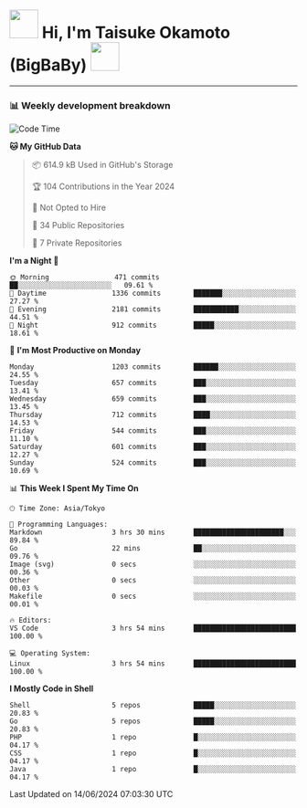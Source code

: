<!-- Title -->
<h1>
    <img src="https://media.tenor.com/TlyRveJkgo4AAAAi/cloud-cloud-strife.gif" width="50"/> 
    Hi, I'm Taisuke Okamoto (BigBaBy) 
    <img src="https://media.tenor.com/TlyRveJkgo4AAAAi/cloud-cloud-strife.gif" width="50"/>
</h1>

---

<h3> 📊 Weekly development breakdown </h3>
<!-- waka-readme-stats -->

<!--START_SECTION:waka-->
![Code Time](http://img.shields.io/badge/Code%20Time-1%2C766%20hrs%2016%20mins-blue)

**🐱 My GitHub Data** 

> 📦 614.9 kB Used in GitHub's Storage 
 > 
> 🏆 104 Contributions in the Year 2024
 > 
> 🚫 Not Opted to Hire
 > 
> 📜 34 Public Repositories 
 > 
> 🔑 7 Private Repositories 
 > 
**I'm a Night 🦉** 

```text
🌞 Morning                471 commits         ██░░░░░░░░░░░░░░░░░░░░░░░   09.61 % 
🌆 Daytime                1336 commits        ███████░░░░░░░░░░░░░░░░░░   27.27 % 
🌃 Evening                2181 commits        ███████████░░░░░░░░░░░░░░   44.51 % 
🌙 Night                  912 commits         █████░░░░░░░░░░░░░░░░░░░░   18.61 % 
```
📅 **I'm Most Productive on Monday** 

```text
Monday                   1203 commits        ██████░░░░░░░░░░░░░░░░░░░   24.55 % 
Tuesday                  657 commits         ███░░░░░░░░░░░░░░░░░░░░░░   13.41 % 
Wednesday                659 commits         ███░░░░░░░░░░░░░░░░░░░░░░   13.45 % 
Thursday                 712 commits         ████░░░░░░░░░░░░░░░░░░░░░   14.53 % 
Friday                   544 commits         ███░░░░░░░░░░░░░░░░░░░░░░   11.10 % 
Saturday                 601 commits         ███░░░░░░░░░░░░░░░░░░░░░░   12.27 % 
Sunday                   524 commits         ███░░░░░░░░░░░░░░░░░░░░░░   10.69 % 
```


📊 **This Week I Spent My Time On** 

```text
🕑︎ Time Zone: Asia/Tokyo

💬 Programming Languages: 
Markdown                 3 hrs 30 mins       ██████████████████████░░░   89.84 % 
Go                       22 mins             ██░░░░░░░░░░░░░░░░░░░░░░░   09.76 % 
Image (svg)              0 secs              ░░░░░░░░░░░░░░░░░░░░░░░░░   00.36 % 
Other                    0 secs              ░░░░░░░░░░░░░░░░░░░░░░░░░   00.03 % 
Makefile                 0 secs              ░░░░░░░░░░░░░░░░░░░░░░░░░   00.01 % 

🔥 Editors: 
VS Code                  3 hrs 54 mins       █████████████████████████   100.00 % 

💻 Operating System: 
Linux                    3 hrs 54 mins       █████████████████████████   100.00 % 
```

**I Mostly Code in Shell** 

```text
Shell                    5 repos             █████░░░░░░░░░░░░░░░░░░░░   20.83 % 
Go                       5 repos             █████░░░░░░░░░░░░░░░░░░░░   20.83 % 
PHP                      1 repo              █░░░░░░░░░░░░░░░░░░░░░░░░   04.17 % 
CSS                      1 repo              █░░░░░░░░░░░░░░░░░░░░░░░░   04.17 % 
Java                     1 repo              █░░░░░░░░░░░░░░░░░░░░░░░░   04.17 % 
```




 Last Updated on 14/06/2024 07:03:30 UTC
<!--END_SECTION:waka-->
